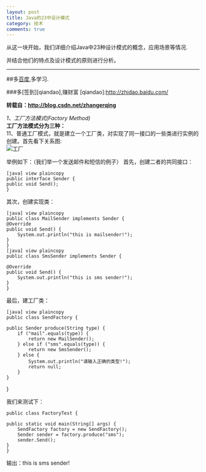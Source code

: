 ```yaml
---
layout: post
title: Java的23中设计模式
category: 技术
comments: true
---
```


<!-->从这一块开始，我们详细介绍Java中23种设计模式的概念，应用场景等情况.<!-->

并结合他们的特点及设计模式的原则进行分析。
 
---

##多[百度](http://www.baidu.com),多学习.

###多[签到][qiandao],赚财富
[qiandao]:http://zhidao.baidu.com/

__转载自：<http://blog.csdn.net/zhangerqing>__

*1、工厂方法模式(Factory Method)*<br>
__工厂方法模式分为三种：__<br>
11、普通工厂模式，就是建立一个工厂类，对实现了同一接口的一些类进行实例的创建。首先看下关系图:<br>
![工厂](/blog/pic/factory.png)

举例如下：（我们举一个发送邮件和短信的例子）
首先，创建二者的共同接口：

	[java] view plaincopy
	public interface Sender {  
    public void Send();  
	}  
	
其次，创建实现类：

	[java] view plaincopy
	public class MailSender implements Sender {  
    @Override  
    public void Send() {  
        System.out.println("this is mailsender!");  
    }  
	}  
	[java] view plaincopy
	public class SmsSender implements Sender {  
  
    @Override  
    public void Send() {  
        System.out.println("this is sms sender!");  
    }  
	}  


最后，建工厂类：

	[java] view plaincopy
	public class SendFactory {  
  
    public Sender produce(String type) {  
        if ("mail".equals(type)) {  
            return new MailSender();  
        } else if ("sms".equals(type)) {  
            return new SmsSender();  
        } else {  
            System.out.println("请输入正确的类型!");  
            return null;  
        }  
    }  
}  

我们来测试下：

	public class FactoryTest {  
  
    public static void main(String[] args) {  
        SendFactory factory = new SendFactory();  
        Sender sender = factory.produce("sms");  
        sender.Send();  
    }  
	}
	
输出：this is sms sender!

